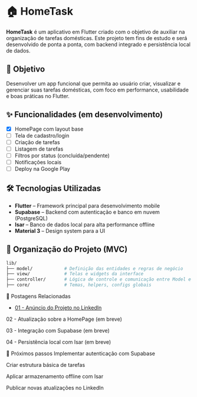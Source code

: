 # 🏠 HomeTask

**HomeTask** é um aplicativo em Flutter criado com o objetivo de auxiliar na organização de tarefas domésticas. Este projeto tem fins de estudo e será desenvolvido de ponta a ponta, com backend integrado e persistência local de dados.

## 🚀 Objetivo

Desenvolver um app funcional que permita ao usuário criar, visualizar e gerenciar suas tarefas domésticas, com foco em performance, usabilidade e boas práticas no Flutter.

## ✨ Funcionalidades (em desenvolvimento)

- [x] HomePage com layout base
- [ ] Tela de cadastro/login
- [ ] Criação de tarefas
- [ ] Listagem de tarefas
- [ ] Filtros por status (concluída/pendente)
- [ ] Notificações locais
- [ ] Deploy na Google Play

## 🛠️ Tecnologias Utilizadas

- **Flutter** – Framework principal para desenvolvimento mobile
- **Supabase** – Backend com autenticação e banco em nuvem (PostgreSQL)
- **Isar** – Banco de dados local para alta performance offline
- **Material 3** – Design system para a UI

## 📌 Organização do Projeto (MVC)

```bash
lib/
├── model/            # Definição das entidades e regras de negócio
├── view/             # Telas e widgets da interface
├── controller/       # Lógica de controle e comunicação entre Model e View
├── core/             # Temas, helpers, configs globais
```
🔗 Postagens Relacionadas
- [01 - Anúncio do Projeto no LinkedIn](https://www.linkedin.com/posts/activity-7315107020238430208-e4mr?utm_source=share&utm_medium=member_desktop&rcm=ACoAACY9oiABDnxE_Gz-NgR41u-utAeZZ9kmcc0)

02 - Atualização sobre a HomePage (em breve)

03 - Integração com Supabase (em breve)

04 - Persistência local com Isar (em breve)

🎯 Próximos passos
Implementar autenticação com Supabase

Criar estrutura básica de tarefas

Aplicar armazenamento offline com Isar

Publicar novas atualizações no LinkedIn

